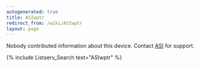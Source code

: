 ```yaml
---
autogenerated: true
title: ASIwptr
redirect_from: /wiki/ASIwptr
layout: page
---
```


Nobody contributed information about this device. Contact
[ASI](http://www.asiimaging.com) for support.

{% include Listserv_Search text="ASIwptr" %}

